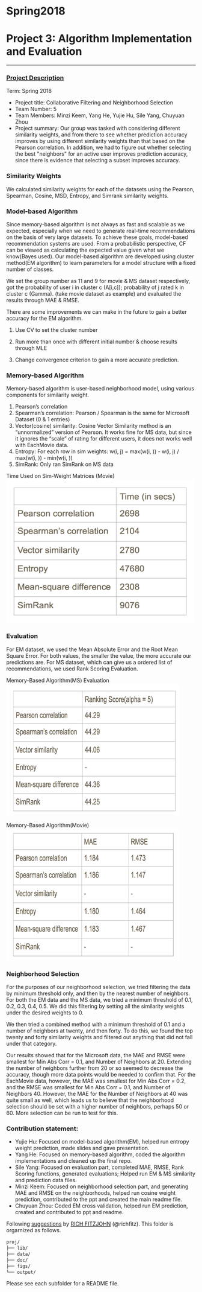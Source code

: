 # Spring2018


# Project 3: Algorithm Implementation and Evaluation

----


### [Project Description](doc/)

Term: Spring 2018

+ Project title: Collaborative Filtering and Neighborhood Selection
+ Team Number: 5
+ Team Members: Minzi Keem, Yang He, Yujie Hu, Sile Yang, Chuyuan Zhou
+ Project summary: Our group was tasked with considering different similarity weights, and from there to see whether prediction accuracy improves by using different similarity weights than that based on the Pearson correlation. In addition, we had to figure out whether selecting the best "neighbors" for an active user improves prediction accuracy, since there is evidence that selecting a subset improves accuracy.


### Similarity Weights
We calculated similarity weights for each of the datasets using the Pearson, Spearman, Cosine, MSD, Entropy, and Simrank similarity weights.

### Model-based Algorithm

Since memory-based algorithm is not always as fast and scalable as we expected, especially when we need to generate real-time recommendations on the basis of very large datasets. To achieve these goals, model-based recommendation systems are used.
From a probabilistic perspective, CF can be viewed as calculating the expected value given what we know(Bayes used). Our model-based algorithm are developed using cluster method(EM algorithm) to learn parameters for a model structure with a fixed number of classes. 

We set the group number as 11 and 9 for movie & MS dataset respectively, got the probability of user i in cluster c (A[i,c]); probability of j rated k in cluster c (Gamma). (take movie dataset as example) and evaluated the results through MAE & RMSE. 

There are some improvements we can make in the future to gain a better accuracy for the EM algorithm.

1. Use CV to set the cluster number

2. Run more than once with different initial number & choose results through MLE

3. Change convergence criterion to gain a more accurate prediction.
 


### Memory-based Algorithm
Memory-based algorithm is user-based neighborhood model, using various components for similarity weight.
1. Pearson’s correlation
2. Spearman’s correlation: Pearson / Spearman is the same for Microsoft Dataset (0 & 1 entries)
3. Vector(cosine) similarity: Cosine Vector Similarity method is an “unnormalized” version of Pearson. It works fine for MS data, but since it ignores the “scale” of rating for different users, it does not works well with EachMovie data.
4. Entropy: For each row in sim weights: w(i, j) = max(w(i, )) - w(i, j) / max(w(i, )) - min(w(i, ))
5. SimRank: Only ran SimRank on MS data

Time Used on Sim-Weight Matrices (Movie)  
<img src="time_using.png" alt="Time used" width=500 height=380>


### Evaluation
For EM dataset, we used the Mean Absolute Error and the Root Mean Square Error. For both values, the smaller the value, the more accurate our predictions are. For MS dataset, which can give us a ordered list of recommendations, we used Rank Scoring Evaluation. 

Memory-Based Algorithm(MS) Evaluation  
<img src="MS.png" alt="MS" width=460 height=350>

Memory-Based Algorithm(Movie)  
<img src="EM.png" alt="EM" width=460 height=350>

### Neighborhood Selection
For the purposes of our neighborhood selection, we tried filtering the data by minimum threshold only, and then by the nearest number of neighbors. For both the EM data and the MS data, we tried a minimum threshold of 0.1, 0.2, 0.3, 0.4, 0.5. We did this filtering by setting all the similarity weights under the desired weights to 0.

We then tried a combined method with a minimum threshold of 0.1 and a number of neighbors at twenty, and then forty. To do this, we found the top twenty and forty similarity weights and filtered out anything that did not fall under that category.

Our results showed that for the Microsoft data, the MAE and RMSE were smallest for Min Abs Corr = 0.1, and Number of Neighbors at 20. Extending the number of neighbors further from 20 or so seemed to decrease the accuracy, though more data points would be needed to confirm that. For the EachMovie data, however, the MAE was smallest for Min Abs Corr = 0.2, and the RMSE was smallest for Min Abs Corr = 0.1, and Number of Neighbors 40. However, the MAE for the Number of Neighbors at 40 was quite small as well, which leads us to believe that the neighborhood selection should be set with a higher number of neighbors, perhaps 50 or 60. More selection can be run to test for this.


### Contribution statement: 

+ Yujie Hu: Focused on model-based algorithm(EM), helped run entropy weight prediction, made slides and gave presentation.
+ Yang He: Focused on memory-based algorithm, coded the algorithm implementations and cleaned up the final repo.
+ Sile Yang: Focused on evaluation part, completed MAE, RMSE, Rank Scoring functions, generated evaluations; Helped run EM & MS similarity and prediction data files.
+ Minzi Keem: Focused on neighborhood selection part, and generating MAE and RMSE on the neighborhoods, helped run cosine weight prediction, contributed to the ppt and created the main readme file.
+ Chuyuan Zhou: Coded EM cross validation, helped run EM prediction, created and contributed to ppt and readme.



Following [suggestions](http://nicercode.github.io/blog/2013-04-05-projects/) by [RICH FITZJOHN](http://nicercode.github.io/about/#Team) (@richfitz). This folder is orgarnized as follows.

```
proj/
├── lib/
├── data/
├── doc/
├── figs/
└── output/
```

Please see each subfolder for a README file.
